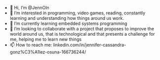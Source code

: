 - 👋 Hi, I’m @JennOln
- 👀 I’m interested in programming, video games, reading, constantly learning and understanding how things around us work.
- 🌱 I’m currently learning embedded systems programming
- 💞️ I’m looking to collaborate with a project that proposes to improve the world around us, that is technological and that presents a challenge for me, helping me to learn new things
- 📫 How to reach me: linkedin.com/in/jennifer-cassandra-gonz%C3%A1lez-osuna-166736244/


